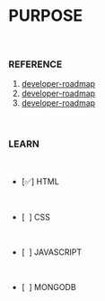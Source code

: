# PURPOSE
<br/>

### REFERENCE

 1. [developer-roadmap](https://github.com/goodjack/developer-roadmap-chinese) <br/>
 2. [developer-roadmap](https://github.com/goodjack/developer-roadmap-chinese) <br/>
 3. [developer-roadmap](https://github.com/goodjack/developer-roadmap-chinese) <br/>


<br/>

### LEARN<br/>

<br/>

 - [✅] HTML<br/>

<br/>

 - [&nbsp; ] CSS<br/>

<br/>

 - [&nbsp; ] JAVASCRIPT<br/>

<br/>

 - [&nbsp; ] MONGODB<br/>



<br/>
